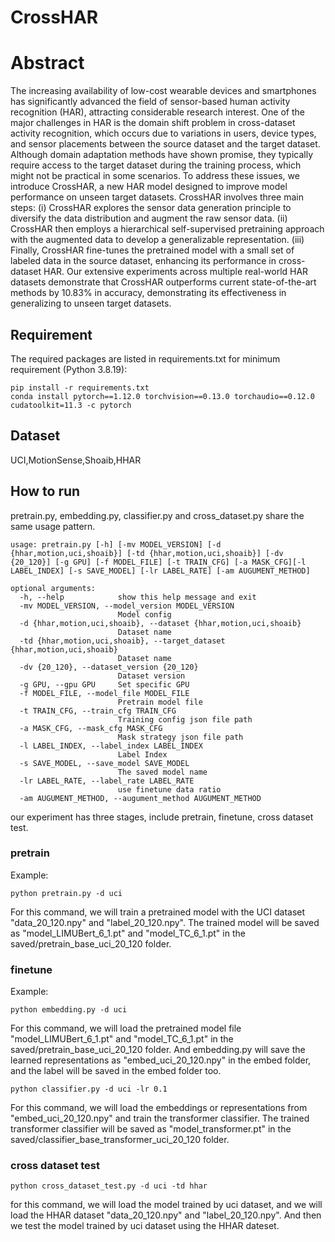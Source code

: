 # CrossHAR
# Abstract
The increasing availability of low-cost wearable devices and smartphones has significantly advanced the field of sensor-based
human activity recognition (HAR), attracting considerable research interest. One of the major challenges in HAR is the
domain shift problem in cross-dataset activity recognition, which occurs due to variations in users, device types, and sensor
placements between the source dataset and the target dataset. Although domain adaptation methods have shown promise,
they typically require access to the target dataset during the training process, which might not be practical in some scenarios.
To address these issues, we introduce CrossHAR, a new HAR model designed to improve model performance on unseen target
datasets. CrossHAR involves three main steps: (i) CrossHAR explores the sensor data generation principle to diversify the data
distribution and augment the raw sensor data. (ii) CrossHAR then employs a hierarchical self-supervised pretraining approach
with the augmented data to develop a generalizable representation. (iii) Finally, CrossHAR fine-tunes the pretrained model with
a small set of labeled data in the source dataset, enhancing its performance in cross-dataset HAR. Our extensive experiments
across multiple real-world HAR datasets demonstrate that CrossHAR outperforms current state-of-the-art methods by 10.83%
in accuracy, demonstrating its effectiveness in generalizing to unseen target datasets.
## Requirement
The required packages are listed in requirements.txt for minimum requirement (Python 3.8.19):
```shell
pip install -r requirements.txt
conda install pytorch==1.12.0 torchvision==0.13.0 torchaudio==0.12.0 cudatoolkit=11.3 -c pytorch
```
## Dataset
UCI,MotionSense,Shoaib,HHAR
## How to run
pretrain.py, embedding.py, classifier.py and cross_dataset.py share the same usage pattern.
```shell
usage: pretrain.py [-h] [-mv MODEL_VERSION] [-d {hhar,motion,uci,shoaib}] [-td {hhar,motion,uci,shoaib}] [-dv {20_120}] [-g GPU] [-f MODEL_FILE] [-t TRAIN_CFG] [-a MASK_CFG][-l LABEL_INDEX] [-s SAVE_MODEL] [-lr LABEL_RATE] [-am AUGUMENT_METHOD]

optional arguments:
  -h, --help            show this help message and exit
  -mv MODEL_VERSION, --model_version MODEL_VERSION
                        Model config
  -d {hhar,motion,uci,shoaib}, --dataset {hhar,motion,uci,shoaib}
                        Dataset name
  -td {hhar,motion,uci,shoaib}, --target_dataset {hhar,motion,uci,shoaib}
                        Dataset name
  -dv {20_120}, --dataset_version {20_120}
                        Dataset version
  -g GPU, --gpu GPU     Set specific GPU
  -f MODEL_FILE, --model_file MODEL_FILE
                        Pretrain model file
  -t TRAIN_CFG, --train_cfg TRAIN_CFG
                        Training config json file path
  -a MASK_CFG, --mask_cfg MASK_CFG
                        Mask strategy json file path
  -l LABEL_INDEX, --label_index LABEL_INDEX
                        Label Index
  -s SAVE_MODEL, --save_model SAVE_MODEL
                        The saved model name
  -lr LABEL_RATE, --label_rate LABEL_RATE
                        use finetune data ratio
  -am AUGUMENT_METHOD, --augument_method AUGUMENT_METHOD
```
our experiment has three stages, include pretrain, finetune, cross dataset test.
### pretrain
Example:
```shell
python pretrain.py -d uci
```
For this command, we will train a pretrained model with the UCI dataset "data_20_120.npy" and "label_20_120.npy". The trained model will be saved as "model_LIMUBert_6_1.pt" and "model_TC_6_1.pt" in the saved/pretrain_base_uci_20_120 folder.
### finetune
Example:
```shell
python embedding.py -d uci
```
For this command, we will load the pretrained model file "model_LIMUBert_6_1.pt" and "model_TC_6_1.pt" in the saved/pretrain_base_uci_20_120 folder. And embedding.py will save the learned representations as "embed_uci_20_120.npy" in the embed folder, and the label will be saved in the embed folder too.
```shell
python classifier.py -d uci -lr 0.1
```
For this command, we will load the embeddings or representations from "embed_uci_20_120.npy" and train the transformer classifier. The trained transformer classifier will be saved as "model_transformer.pt" in the saved/classifier_base_transformer_uci_20_120 folder.
### cross dataset test
```shell
python cross_dataset_test.py -d uci -td hhar
```
for this command, we will load the model trained by uci dataset, and we will load the HHAR dataset "data_20_120.npy" and "label_20_120.npy". And then we test the model trained by uci dataset using the HHAR dateset.
